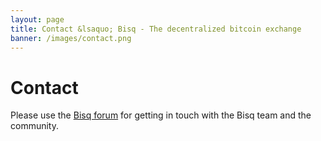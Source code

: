 ```yaml
---
layout: page
title: Contact &lsaquo; Bisq - The decentralized bitcoin exchange
banner: /images/contact.png
---
```

# Contact

Please use the [Bisq forum](https://forum.bitsquare.io/) for getting in touch with the Bisq team and the community.
